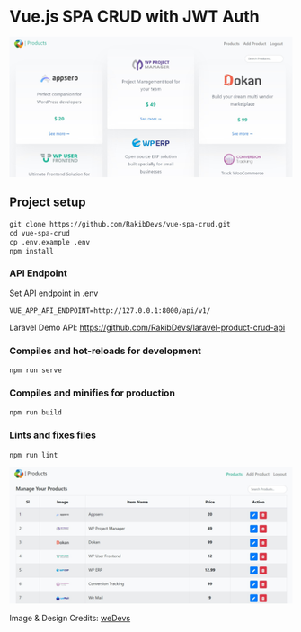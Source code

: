 # Vue.js SPA CRUD with JWT Auth
<img src="https://github.com/RakibDevs/vue-spa-crud/blob/master/public/products.jpg">

## Project setup

```
git clone https://github.com/RakibDevs/vue-spa-crud.git
cd vue-spa-crud
cp .env.example .env
npm install
```
### API Endpoint
Set API endpoint in .env
```
VUE_APP_API_ENDPOINT=http://127.0.0.1:8000/api/v1/
```

Laravel Demo API: https://github.com/RakibDevs/laravel-product-crud-api


### Compiles and hot-reloads for development
```
npm run serve
```

### Compiles and minifies for production
```
npm run build
```

### Lints and fixes files
```
npm run lint
```
<img src="https://github.com/RakibDevs/vue-spa-crud/blob/master/public/products_crud.jpg">

Image & Design Credits: [weDevs](https://wedevs.com/)
